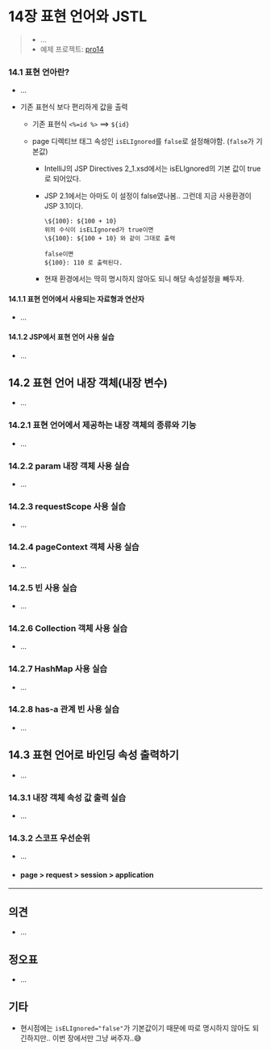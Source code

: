 # 14장 표현 언어와 JSTL



> * ...
> * 예제 프로젝트: [pro14](pro14)



### 14.1 표현 언아란?

* ...

* 기존 표현식 보다 편리하게 값을 출력

  * 기존 표현식 `<%=id %>` ==> `${id}`

  * page 디렉티브 태그 속성인 `isELIgnored`를 `false`로 설정해야함. (`false`가 기본값)

    * IntelliJ의 JSP Directives 2_1.xsd에서는 isELIgnored의 기본 값이 true로 되어있다.

    * JSP 2.1에서는 아마도 이 설정이 false였나봄.. 그런데 지금 사용환경이 JSP 3.1이다.

      ```
      \${100}: ${100 + 10} 
      위의 수식이 isELIgnored가 true이면 
      \${100}: ${100 + 10} 와 같이 그대로 출력
      
      false이면
      ${100}: 110 로 출력된다.
      ```

    * 현재 환경에서는 딱히 명시하지 않아도 되니 해당 속성설정을 빼두자.

      

      




#### 14.1.1 표현 언어에서 사용되는 자료형과 연산자

* ...

  

#### 14.1.2 JSP에서 표현 언어 사용 실습

* ...



## 14.2 표현 언어 내장 객체(내장 변수)

* ...

### 14.2.1 표현 언어에서 제공하는 내장 객체의 종류와 기능

* ...

### 14.2.2 param 내장 객체 사용 실습

* ...

### 14.2.3 requestScope 사용 실습

* ...

### 14.2.4 pageContext 객체 사용 실습

* ...

### 14.2.5 빈 사용 실습

* ...

### 14.2.6 Collection 객체 사용 실습

* ...

### 14.2.7 HashMap 사용 실습

* ...

### 14.2.8 has-a 관계 빈 사용 실습

* ...



## 14.3 표현 언어로 바인딩 속성 출력하기

* ...

### 14.3.1 내장 객체 속성 값 출력 실습

* ...

### 14.3.2 스코프 우선순위

* ...

* #### page > request > session > application






---

## 의견

* ...

  

## 정오표

* ...
  


## 기타

* 현시점에는 `isELIgnored="false"`가 기본값이기 때문에 따로 명시하지 않아도 되긴하지만.. 이번 장에서만 그냥 써주자..😅
